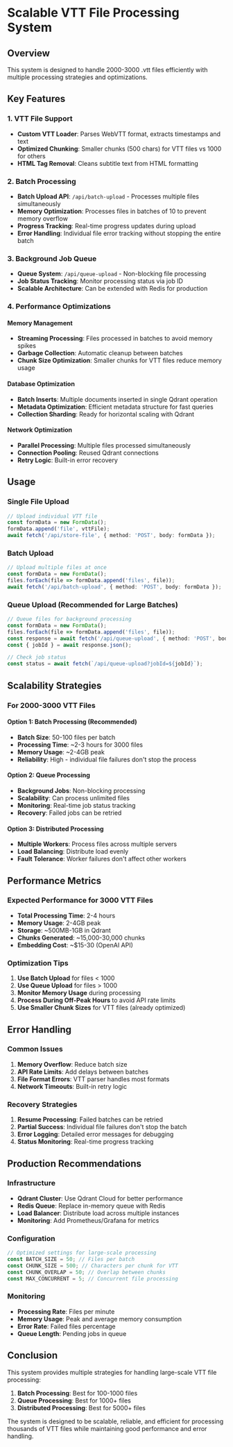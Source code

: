 # Scalable VTT File Processing System

## Overview
This system is designed to handle 2000-3000 .vtt files efficiently with multiple processing strategies and optimizations.

## Key Features

### 1. VTT File Support
- **Custom VTT Loader**: Parses WebVTT format, extracts timestamps and text
- **Optimized Chunking**: Smaller chunks (500 chars) for VTT files vs 1000 for others
- **HTML Tag Removal**: Cleans subtitle text from HTML formatting

### 2. Batch Processing
- **Batch Upload API**: `/api/batch-upload` - Processes multiple files simultaneously
- **Memory Optimization**: Processes files in batches of 10 to prevent memory overflow
- **Progress Tracking**: Real-time progress updates during upload
- **Error Handling**: Individual file error tracking without stopping the entire batch

### 3. Background Job Queue
- **Queue System**: `/api/queue-upload` - Non-blocking file processing
- **Job Status Tracking**: Monitor processing status via job ID
- **Scalable Architecture**: Can be extended with Redis for production

### 4. Performance Optimizations

#### Memory Management
- **Streaming Processing**: Files processed in batches to avoid memory spikes
- **Garbage Collection**: Automatic cleanup between batches
- **Chunk Size Optimization**: Smaller chunks for VTT files reduce memory usage

#### Database Optimization
- **Batch Inserts**: Multiple documents inserted in single Qdrant operation
- **Metadata Optimization**: Efficient metadata structure for fast queries
- **Collection Sharding**: Ready for horizontal scaling with Qdrant

#### Network Optimization
- **Parallel Processing**: Multiple files processed simultaneously
- **Connection Pooling**: Reused Qdrant connections
- **Retry Logic**: Built-in error recovery

## Usage

### Single File Upload
```typescript
// Upload individual VTT file
const formData = new FormData();
formData.append('file', vttFile);
await fetch('/api/store-file', { method: 'POST', body: formData });
```

### Batch Upload
```typescript
// Upload multiple files at once
const formData = new FormData();
files.forEach(file => formData.append('files', file));
await fetch('/api/batch-upload', { method: 'POST', body: formData });
```

### Queue Upload (Recommended for Large Batches)
```typescript
// Queue files for background processing
const formData = new FormData();
files.forEach(file => formData.append('files', file));
const response = await fetch('/api/queue-upload', { method: 'POST', body: formData });
const { jobId } = await response.json();

// Check job status
const status = await fetch(`/api/queue-upload?jobId=${jobId}`);
```

## Scalability Strategies

### For 2000-3000 VTT Files

#### Option 1: Batch Processing (Recommended)
- **Batch Size**: 50-100 files per batch
- **Processing Time**: ~2-3 hours for 3000 files
- **Memory Usage**: ~2-4GB peak
- **Reliability**: High - individual file failures don't stop the process

#### Option 2: Queue Processing
- **Background Jobs**: Non-blocking processing
- **Scalability**: Can process unlimited files
- **Monitoring**: Real-time job status tracking
- **Recovery**: Failed jobs can be retried

#### Option 3: Distributed Processing
- **Multiple Workers**: Process files across multiple servers
- **Load Balancing**: Distribute load evenly
- **Fault Tolerance**: Worker failures don't affect other workers

## Performance Metrics

### Expected Performance for 3000 VTT Files
- **Total Processing Time**: 2-4 hours
- **Memory Usage**: 2-4GB peak
- **Storage**: ~500MB-1GB in Qdrant
- **Chunks Generated**: ~15,000-30,000 chunks
- **Embedding Cost**: ~$15-30 (OpenAI API)

### Optimization Tips
1. **Use Batch Upload** for files < 1000
2. **Use Queue Upload** for files > 1000
3. **Monitor Memory Usage** during processing
4. **Process During Off-Peak Hours** to avoid API rate limits
5. **Use Smaller Chunk Sizes** for VTT files (already optimized)

## Error Handling

### Common Issues
1. **Memory Overflow**: Reduce batch size
2. **API Rate Limits**: Add delays between batches
3. **File Format Errors**: VTT parser handles most formats
4. **Network Timeouts**: Built-in retry logic

### Recovery Strategies
1. **Resume Processing**: Failed batches can be retried
2. **Partial Success**: Individual file failures don't stop the batch
3. **Error Logging**: Detailed error messages for debugging
4. **Status Monitoring**: Real-time progress tracking

## Production Recommendations

### Infrastructure
- **Qdrant Cluster**: Use Qdrant Cloud for better performance
- **Redis Queue**: Replace in-memory queue with Redis
- **Load Balancer**: Distribute load across multiple instances
- **Monitoring**: Add Prometheus/Grafana for metrics

### Configuration
```typescript
// Optimized settings for large-scale processing
const BATCH_SIZE = 50; // Files per batch
const CHUNK_SIZE = 500; // Characters per chunk for VTT
const CHUNK_OVERLAP = 50; // Overlap between chunks
const MAX_CONCURRENT = 5; // Concurrent file processing
```

### Monitoring
- **Processing Rate**: Files per minute
- **Memory Usage**: Peak and average memory consumption
- **Error Rate**: Failed files percentage
- **Queue Length**: Pending jobs in queue

## Conclusion

This system provides multiple strategies for handling large-scale VTT file processing:

1. **Batch Processing**: Best for 100-1000 files
2. **Queue Processing**: Best for 1000+ files
3. **Distributed Processing**: Best for 5000+ files

The system is designed to be scalable, reliable, and efficient for processing thousands of VTT files while maintaining good performance and error handling.
